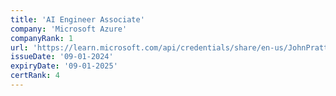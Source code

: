 ```yaml
---
title: 'AI Engineer Associate'
company: 'Microsoft Azure'
companyRank: 1
url: 'https://learn.microsoft.com/api/credentials/share/en-us/JohnPratt-2729/FABC7273FA3F3588'
issueDate: '09-01-2024'
expiryDate: '09-01-2025'
certRank: 4
---
```

